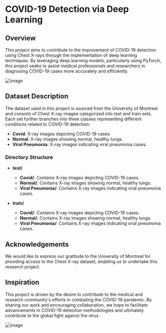 # COVID-19 Detection via Deep Learning

## Overview
This project aims to contribute to the improvement of COVID-19 detection using Chest X-rays through the implementation of deep learning techniques. By leveraging deep learning models, particularly using PyTorch, this project seeks to assist medical professionals and researchers in diagnosing COVID-19 cases more accurately and efficiently.

![image](https://github.com/emreCanIlik/Covid-Detection-using-DeepLearning-with-PyTorch/assets/118285895/f7fa149c-dcf8-4c42-be28-6eedd440cdb0)


## Dataset Description
The dataset used in this project is sourced from the University of Montreal and consists of Chest X-ray images categorized into test and train sets. Each set further branches into three classes representing different conditions related to COVID-19 detection:

- **Covid**: X-ray images depicting COVID-19 cases.
- **Normal**: X-ray images showing normal, healthy lungs.
- **Viral Pneumonia**: X-ray images indicating viral pneumonia cases.

### Directory Structure
- **test/**
  - **Covid/**: Contains X-ray images depicting COVID-19 cases.
  - **Normal/**: Contains X-ray images showing normal, healthy lungs.
  - **Viral Pneumonia/**: Contains X-ray images indicating viral pneumonia cases.

- **train/**
  - **Covid/**: Contains X-ray images depicting COVID-19 cases.
  - **Normal/**: Contains X-ray images showing normal, healthy lungs.
  - **Viral Pneumonia/**: Contains X-ray images indicating viral pneumonia cases.

## Acknowledgements
We would like to express our gratitude to the University of Montreal for providing access to the Chest X-ray dataset, enabling us to undertake this research project.

## Inspiration
This project is driven by the desire to contribute to the medical and research community's efforts in combating the COVID-19 pandemic. By sharing our work and encouraging collaboration, we hope to facilitate advancements in COVID-19 detection methodologies and ultimately contribute to the global fight against the virus.


![image](https://github.com/emreCanIlik/Covid-Detection-using-DeepLearning-with-PyTorch/assets/118285895/792e7218-61f3-47bf-94d1-d2d7ed14ea12)

